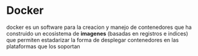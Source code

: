 # Docker

docker es un software para la creacion y manejo de contenedores que ha construido un ecosistema de **imagenes** 
(basadas en registros e indices) que permiten estadarizar la forma de desplegar contenedores en las plataformas que
los soportan
